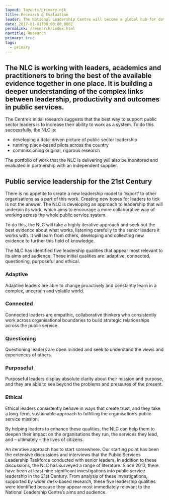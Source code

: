 ```yaml
---
layout: layouts/primary.njk
title: Research & Evaluation
leader: The National Leadership Centre will become a global hub for data-driven research on leadership in the public sector.
date: 2017-01-01T00:00:00.000Z
permalink: /research/index.html
navtitle: Research
primary: true
tags:
  - primary
---
```


<div class="container container--sm dbl-vertical-padding">

## The NLC is working with leaders, academics and practitioners to bring the best of the available evidence together in one place. It is building a deeper understanding of the complex links between leadership, productivity and outcomes in public services.

<p class="no-margin">The Centre’s initial research suggests that the best way to support public sector leaders is to increase their ability to work as a system. To do this successfully, the NLC is:</p>

- developing a data-driven picture of public sector leadership
- running place-based pilots across the country
- commissioning original, rigorous research

The portfolio of work that the NLC is delivering will also be monitored and evaluated in partnership with an independent supplier.

## Public service leadership for the 21st Century

There is no appetite to create a new leadership model to ‘export’ to other organisations as a part of this work. Creating new boxes for leaders to tick is not the answer. The NLC is developing an approach to leadership that will underpin its work, which aims to encourage a more collaborative way of working across the whole public service system.

To do this, the NLC will take a highly iterative approach and seek out the best evidence about what works, listening carefully to the senior leaders it works with. It will learn from others, developing and collecting new evidence to further this field of knowledge.

The NLC has identified five leadership qualities that appear most relevant to its aims and audience. These initial qualities are: adaptive, connected, questioning, purposeful and ethical.

### Adaptive
Adaptive leaders are able to change proactively and constantly learn in a complex, uncertain and volatile world.

### Connected
Connected leaders are empathic, collaborative thinkers who consistently work across organisational boundaries to build strategic relationships across the public service.

### Questioning
Questioning leaders are open minded and seek to understand the views and experiences of others.

### Purposeful
Purposeful leaders display absolute clarity about their mission and purpose, and they are able to see beyond the problems and pressures of the present.

### Ethical
Ethical leaders consistently behave in ways that create trust, and they take a long-term, sustainable approach to fulfilling the organisation’s public service mission.

By helping leaders to enhance these qualities, the NLC can help them to deepen their impact on the organisations they run, the services they lead, and – ultimately – the lives of citizens.

An iterative approach has to start somewhere. Our starting point has been the extensive discussions and interviews that the Public Services Leadership Taskforce conducted with senior leaders. In addition to these discussions, the NLC has surveyed a range of literature. Since 2013, there have been at least nine significant investigations into public service leadership in the 21st Century. From analysis of these investigations, supported by wider desk-based research, these five leadership qualities were identified because they appear most immediately relevant to the National Leadership Centre’s aims and audience.

</div>
